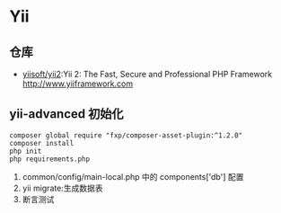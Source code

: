 # Yii

## 仓库

- [yiisoft/yii2](https://github.com/yiisoft/yii2):Yii 2: The Fast, Secure and Professional PHP Framework <http://www.yiiframework.com>

## yii-advanced 初始化

```
composer global require "fxp/composer-asset-plugin:^1.2.0"
composer install
php init
php requirements.php
```

1. common/config/main-local.php 中的 components['db'] 配置
2. yii migrate:生成数据表
3. 断言测试
